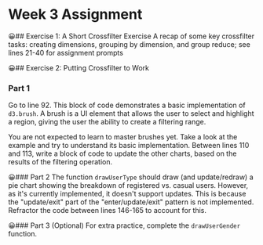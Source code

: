 # Week 3 Assignment

😀## Exercise 1: A Short Crossfilter Exercise
A recap of some key crossfilter tasks: creating dimensions, grouping by dimension, and group reduce; see lines 21-40 for assignment prompts


😀## Exercise 2: Putting Crossfilter to Work
### Part 1
Go to line 92. This block of code demonstrates a basic implementation of `d3.brush`. A brush is a UI element that allows the user to select and highlight a region, giving the user the ability to create a filtering range.

You are not expected to learn to master brushes yet. Take a look at the example and try to understand its basic implementation. Between lines 110 and 113, write a block of code to update the other charts, based on the results of the filtering operation.

😀### Part 2
The function `drawUserType` should draw (and update/redraw) a pie chart showing the breakdown of registered vs. casual users. However, as it's currently implemented, it doesn't support updates. This is because the "update/exit" part of the "enter/update/exit" pattern is not implemented. Refractor the code between lines 146-165 to account for this.

😀### Part 3 (Optional)
For extra practice, complete the `drawUserGender` function.